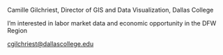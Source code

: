 Camille Gilchriest, Director of GIS and Data Visualization, Dallas College

I’m interested in labor market data and economic opportunity in the DFW Region

cgilchriest@dallascollege.edu

<!---
cgilchriest-dcccd/cgilchriest-dcccd is a ✨ special ✨ repository because its `README.md` (this file) appears on your GitHub profile.
You can click the Preview link to take a look at your changes.
--->
